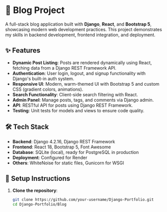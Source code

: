 # 📝 Blog Project

A full-stack blog application built with **Django**, **React**, and **Bootstrap 5**, showcasing modern web development practices. This project demonstrates my skills in backend development, frontend integration, and deployment.

## ✨ Features
- **Dynamic Post Listing**: Posts are rendered dynamically using React, fetching data from a Django REST Framework API.
- **Authentication**: User login, logout, and signup functionality with Django's built-in auth system.
- **Responsive UI**: Modern, warm-themed UI with Bootstrap 5 and custom CSS (gradient colors, animations).
- **Search Functionality**: Client-side search filtering with React.
- **Admin Panel**: Manage posts, tags, and comments via Django admin.
- **API**: RESTful API for posts using Django REST Framework.
- **Testing**: Unit tests for models and views to ensure code quality.

## 🛠 Tech Stack
- **Backend**: Django 4.2.16, Django REST Framework
- **Frontend**: React 18, Bootstrap 5, Font Awesome
- **Database**: SQLite (local), ready for PostgreSQL in production
- **Deployment**: Configured for Render
- **Others**: WhiteNoise for static files, Gunicorn for WSGI

## 🚀 Setup Instructions
1. **Clone the repository**:
   ```bash
   git clone https://github.com/your-username/Django-Portfolio.git
   cd Django-Portfolio/Blog
